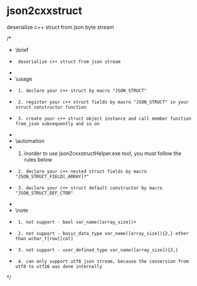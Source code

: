 # json2cxxstruct
deserialize c++ struct from json byte stream

/*
 * \brief
 *		deserialize c++ struct from json stream
 *
 * \usage
 *		1. declare your c++ struct by macro "JSON_STRUCT"
 *		2. register your c++ struct fields by macro "JSON_STRUCT" in your struct constructor function
 *		3. create your c++ struct object instance and call member function from_json subsequently and so on
 *
 * \automation
 *    1. inorder to use json2cxxstructHelper.exe tool, you must follow the rules below
 *		2. declare your c++ nested struct fields by macro "JSON_STRUCT_FIELD[_ARRAY]?"
 *		3. declare your c++ struct default constructor by macro "JSON_STRUCT_DEF_CTOR"
 *
 * \note
 *		1. not support - bool var_name([array_size])+
 *		2. not support - basic_data_type var_name([array_size]){2,} other than wchar_t[row][col]
 *		3. not support - user_defined_type var_name([array_size]){2,}
 *		4. can only support utf8 json stream, because the conversion from utf8 to utf16 was done internally
*/
